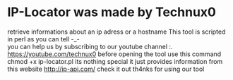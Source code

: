 # IP-Locator was made by Technux0
 retrieve informations about an ip adress or a hostname 
 This tool is scripted in perl as you can tell    -_-         
 you can help us by subscribing to our youtube channel :. https://youtube.com/technux0
 before opening the tool use this command  chmod +x ip-locator.pl 
its nothing special it just provides information from this website 
http://ip-api.com/ check it out
th4nks for using our tool
